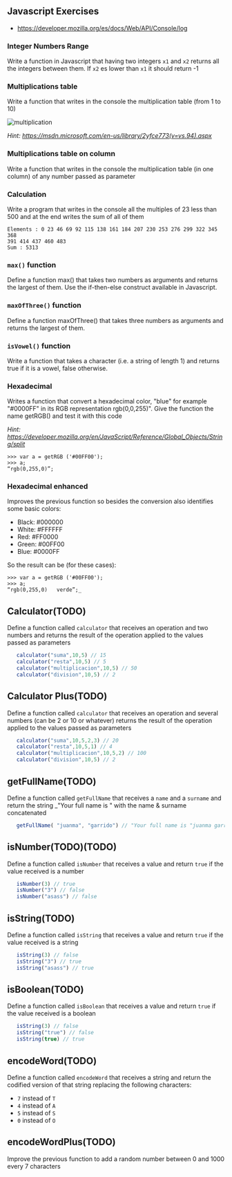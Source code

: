 ## Javascript Exercises 

- https://developer.mozilla.org/es/docs/Web/API/Console/log

### Integer Numbers Range

Write a function in Javascript that having two integers `x1` and `x2` returns all the integers between them. If `x2` es lower than `x1` it should return -1

### Multiplications table

Write a function that writes in the console the multiplication table (from 1 to 10)

![multiplication](img/multiplication-table.png)

_Hint: https://msdn.microsoft.com/en-us/library/2yfce773(v=vs.94).aspx_

### Multiplications table on column

Write a function that writes in the console the multiplication table (in one column) of any number passed as parameter

### Calculation

Write a program that writes in the console all the multiples of 23 less than 500 and at the end writes the sum of all of them

    Elements : 0 23 46 69 92 115 138 161 184 207 230 253 276 299 322 345 368
    391 414 437 460 483
    Sum : 5313

### `max()` function

Define a function max() that takes two numbers as arguments and returns the largest of them. Use the if-then-else construct available in Javascript.

### `maxOfThree()` function

Define a function maxOfThree() that takes three numbers as arguments and returns the largest of them.

### `isVowel()` function

Write a function that takes a character (i.e. a string of length 1) and returns true if it is a vowel, false otherwise.

### Hexadecimal 

Writes a function that convert a hexadecimal color, "blue" for example "#0000FF" in its RGB representation rgb(0,0,255)". Give the function the name getRGB() and test it with this code

_Hint: https://developer.mozilla.org/en/JavaScript/Reference/Global_Objects/String/split_


    >>> var a = getRGB ('#00FF00');
    >>> a;
    “rgb(0,255,0)”;




### Hexadecimal enhanced

Improves the previous function so besides the conversion also identifies some basic colors:
- Black: #000000
- White: #FFFFFF
- Red: #FF0000
- Green: #00FF00
- Blue: #0000FF

So the result can be (for these cases):

    >>> var a = getRGB ('#00FF00'); 
    >>> a;
    “rgb(0,255,0)   verde”;_


## Calculator(TODO)

Define a function called `calculator` that receives an operation and two numbers and returns the result of the operation applied to the values passed as parameters

```javascript
   calculator("suma",10,5) // 15
   calculator("resta",10,5) // 5
   calculator("multiplicacion",10,5) // 50
   calculator("division",10,5) // 2
```

## Calculator Plus(TODO)

Define a function called `calculator` that receives an operation and several numbers (can be 2 or 10 or whatever) returns the result of the operation applied to the values passed as parameters

```javascript
   calculator("suma",10,5,2,3) // 20
   calculator("resta",10,5,1) // 4
   calculator("multiplicacion",10,5,2) // 100
   calculator("division",10,5) // 2
```

## getFullName(TODO)

Define a function called ​`getFullName`​ that receives a `name` and a `surname` and return the string _"Your full name is " with the name & surname concatenated 

```javascript
   getFullName( "juanma", "garrido") // "Your full name is "juanma garrido""
```

## isNumber(TODO)(TODO)

Define a function called ​`isNumber`​ that receives a value and return `true` if the value received is a number

```javascript
   isNumber(3) // true
   isNumber("3") // false
   isNumber("asass") // false
```

## isString(TODO)

Define a function called ​`isString`​ that receives a value and return `true` if the value received is a string

```javascript
   isString(3) // false
   isString("3") // true
   isString("asass") // true
```


## isBoolean(TODO)

Define a function called ​`isBoolean`​ that receives a value and return `true` if the value received is a boolean

```javascript
   isString(3) // false
   isString("true") // false
   isString(true) // true
```

## encodeWord(TODO)

Define a function called ​`encodeWord`​ that receives a string and return the codified version of that string replacing the following characters:

- `7` instead of `T`
- `4` instead of `A`
- `5` instead of `S`
- `0` instead of `O`

## encodeWordPlus(TODO)

Improve the previous function to add a random number between 0 and 1000 every 7 characters 

